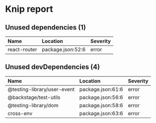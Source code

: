 # Knip report

## Unused dependencies (1)

| Name         | Location          | Severity |
| :----------- | :---------------- | :------- |
| react-router | package.json:52:6 | error    |

## Unused devDependencies (4)

| Name                        | Location          | Severity |
| :-------------------------- | :---------------- | :------- |
| @testing-library/user-event | package.json:61:6 | error    |
| @backstage/test-utils       | package.json:56:6 | error    |
| @testing-library/dom        | package.json:58:6 | error    |
| cross-env                   | package.json:63:6 | error    |

